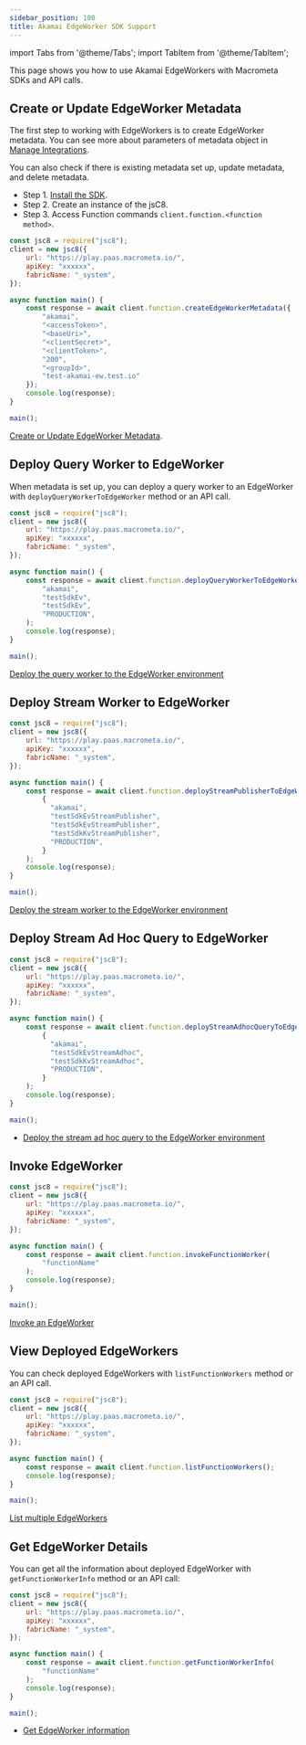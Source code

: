 ```yaml
---
sidebar_position: 100
title: Akamai EdgeWorker SDK Support
---
```

import Tabs from '@theme/Tabs';
import TabItem from '@theme/TabItem';

This page shows you how to use Akamai EdgeWorkers with Macrometa SDKs and API calls.

## Create or Update EdgeWorker Metadata

The first step to working with EdgeWorkers is to create EdgeWorker metadata. You can see more about parameters of metadata object in [Manage Integrations](../../docs/akamai/manage-integrations.md).

You can also check if there is existing metadata set up, update metadata, and delete metadata.

<Tabs groupId="modify-single">
<TabItem value="javascript" label=" JavaScript SDK">

- Step 1. [Install the SDK](../../docs/sdks/install-sdks.md).
- Step 2. Create an instance of the jsC8.
- Step 3. Access Function commands `client.function.<function method>`.

```js
const jsc8 = require("jsc8");
client = new jsc8({
    url: "https://play.paas.macrometa.io/",
    apiKey: "xxxxxx",
    fabricName: "_system",
});

async function main() {
    const response = await client.function.createEdgeWorkerMetadata({
        "akamai",
        "<accessToken>",
        "<baseUri>",
        "<clientSecret>",
        "<clientToken>",
        "200",
        "<groupId>",
        "test-akamai-ew.test.io"
    });
    console.log(response);
}

main();
```

</TabItem>
<TabItem value="api" label="REST API">

[Create or Update EdgeWorker Metadata](https://www.macrometa.com/docs/api#/operations/UpdateFunctionWorkerMetadata).

</TabItem>
</Tabs>

## Deploy Query Worker to EdgeWorker

When metadata is set up, you can deploy a query worker to an EdgeWorker with `deployQueryWorkerToEdgeWorker` method or an API call.

<Tabs groupId="modify-single">
<TabItem value="javascript" label=" JavaScript SDK">

```js
const jsc8 = require("jsc8");
client = new jsc8({
    url: "https://play.paas.macrometa.io/",
    apiKey: "xxxxxx",
    fabricName: "_system",
});

async function main() {
    const response = await client.function.deployQueryWorkerToEdgeWorker(
        "akamai",
        "testSdkEv",
        "testSdkEv",
        "PRODUCTION",
    );
    console.log(response);
}

main();
```

</TabItem>
<TabItem value="api" label="REST API">

[Deploy the query worker to the EdgeWorker environment](https://www.macrometa.com/docs/api#/operations/GenerateFunctionWorkerFromQueryWorker)

</TabItem>
</Tabs>

## Deploy Stream Worker to EdgeWorker

<Tabs groupId="modify-single">
<TabItem value="javascript" label=" JavaScript SDK">

```js
const jsc8 = require("jsc8");
client = new jsc8({
    url: "https://play.paas.macrometa.io/",
    apiKey: "xxxxxx",
    fabricName: "_system",
});

async function main() {
    const response = await client.function.deployStreamPublisherToEdgeWorker(
        {
          "akamai",
          "testSdkEvStreamPublisher",
          "testSdkEvStreamPublisher",
          "testSdkKvStreamPublisher",
          "PRODUCTION",
        }
    );
    console.log(response);
}

main();
```

</TabItem>
<TabItem value="api" label="REST API">

[Deploy the stream worker to the EdgeWorker environment](https://www.macrometa.com/docs/api#/operations/GenerateFunctionWorkerFromStreamPublisher)

</TabItem>
</Tabs>

## Deploy Stream Ad Hoc Query to EdgeWorker

<Tabs groupId="modify-single">
<TabItem value="javascript" label=" JavaScript SDK">

```js
const jsc8 = require("jsc8");
client = new jsc8({
    url: "https://play.paas.macrometa.io/",
    apiKey: "xxxxxx",
    fabricName: "_system",
});

async function main() {
    const response = await client.function.deployStreamAdhocQueryToEdgeWorker(
        {
          "akamai",
          "testSdkEvStreamAdhoc",
          "testSdkKvStreamAdhoc",
          "PRODUCTION",
        }
    );
    console.log(response);
}

main();
```

</TabItem>
<TabItem value="api" label="REST API">

- [Deploy the stream ad hoc query to the EdgeWorker environment](https://www.macrometa.com/docs/api#/operations/GenerateFunctionWorkerFromStreamQuery)

</TabItem>
</Tabs>

## Invoke EdgeWorker

<Tabs groupId="modify-single">
<TabItem value="javascript" label=" JavaScript SDK">

```js
const jsc8 = require("jsc8");
client = new jsc8({
    url: "https://play.paas.macrometa.io/",
    apiKey: "xxxxxx",
    fabricName: "_system",
});

async function main() {
    const response = await client.function.invokeFunctionWorker(
        "functionName"
    );
    console.log(response);
}

main();
```

</TabItem>
<TabItem value="api" label="REST API">

[Invoke an EdgeWorker](https://www.macrometa.com/docs/api#/operations/InvokeFunctionWorkerByFunctionName)

</TabItem>
</Tabs>

## View Deployed EdgeWorkers

You can check deployed EdgeWorkers with `listFunctionWorkers` method or an API call.

<Tabs groupId="modify-single">
<TabItem value="javascript" label=" JavaScript SDK">

```js
const jsc8 = require("jsc8");
client = new jsc8({
    url: "https://play.paas.macrometa.io/",
    apiKey: "xxxxxx",
    fabricName: "_system",
});

async function main() {
    const response = await client.function.listFunctionWorkers();
    console.log(response);
}

main();
```

</TabItem>
<TabItem value="api" label="REST API">

[List multiple EdgeWorkers](https://www.macrometa.com/docs/api#/operations/ListAllFunctionWorkerByType)

</TabItem>
</Tabs>

## Get EdgeWorker Details

You can get all the information about deployed EdgeWorker with `getFunctionWorkerInfo` method or an API call:

<Tabs groupId="modify-single">
<TabItem value="javascript" label=" JavaScript SDK">

```js
const jsc8 = require("jsc8");
client = new jsc8({
    url: "https://play.paas.macrometa.io/",
    apiKey: "xxxxxx",
    fabricName: "_system",
});

async function main() {
    const response = await client.function.getFunctionWorkerInfo(
        "functionName"
    );
    console.log(response);
}

main();
```

</TabItem>
<TabItem value="api" label="REST API">

- [Get EdgeWorker information](https://www.macrometa.com/docs/api#/operations/GetFunctionWorkerMetadata)

</TabItem>
</Tabs>
